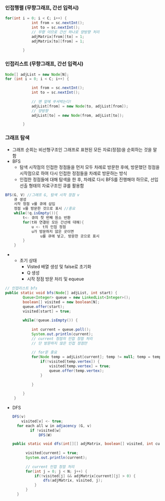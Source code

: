 ### 인접행렬 (무향그래프, 간선 입력시)

```java
for(int i = 0; i < C; i++) {
			int from = sc.nextInt();
			int to = sc.nextInt();
			// 무향 이므로 간선 하나로 양방향 처리
			adjMatrix[from][to] = 1;
			adjMatrix[to][from] = 1;
			
		}
```

### 인접리스트 (무향그래프, 간선 입력시)

```java
Node[] adjList = new Node[N];
for (int i = 0; i < C; i++) {

			int from = sc.nextInt();
			int to = sc.nextInt();
			
    		// 맨 앞에 쑤셔박는다!
			adjList[from] = new Node(to, adjList[from]);
			// 양방향
			adjList[to] = new Node(from, adjList[to]);

		}
```

### 그래프 탐색

- 그래프 순회는 비선형구조인 그래프로 표현된 모든 자료(정점)을 순회하는 것을 말함
- BFS
  - 탐색 시작점의 인접한 정점들을 먼저 모두 차례로 방문한 후에, 방문했던 정점을 시작점으로 하여 다시 인접한 정점들을 차례로 방문하는 방식
  - 인접한 정점들에 대해 탐색을 한 후, 차례로 다시 BFS를 진행해야 하므로, 선입선출 형태의 자료구조인 큐를 활용함

```java
BFS(G, V) //그래프 G, 탐색 시작 정점 v
    큐 생성
    시작 정점 v를 큐에 삽입
    정점 v를 방문한 것으로 표시 //중요
    while(!q.isEmpty()){
        t<- 큐의 첫 번째 원소 반환
        for(t와 연결된 모든 간선에 대해){
            u <- t의 인접 정점
            u가 방문하지 않은 곳이면
                u를 큐에 넣고, 방문한 곳으로 표시
        }
    }
```

- - 초기 상태
    - Visted 배열 생성 및 false로 초기화
    - Q 생성
    - 시작 정점 방문 처리 및 equeue

```java
// 인접리스트 bfs
public static void bfs(Node[] adjList, int start) {
		Queue<Integer> queue = new LinkedList<Integer>();
		boolean[] visited = new boolean[N];
		queue.offer(start);
		visited[start] = true;
		
		while(!queue.isEmpty()) {
			
			int current = queue.poll();
			System.out.println(current);
			// current 정점의 인접 정점 처리
			// 단 방문하지 않은 인접 정점만
            
            // for문 중요
			for(Node temp = adjList[current]; temp != null; temp = temp.link) {
				if(!visited[temp.vertex]) {
					visited[temp.vertex] = true;
					queue.offer(temp.vertex);
				}
				
			}
			
		}
	}
```

- DFS

  ```java
  DFS(v)
      visited[v] <- true;
  	for each all w in adjacency (G, v)
          if !visited[w]
              DFS(W)
  
  public static void dfs(int[][] adjMatrix, boolean[] visited, int current) {
  		
  		visited[current] = true;
  		System.out.println(current);
  		
  		// current 인접 정점 처리
  		for(int j = 0; j < N; j++) {
  			if(!visited[j] && adjMatrix[current][j] > 0) {
  				dfs(adjMatrix, visited, j);
  			}
  		}
  	}
  ```

  